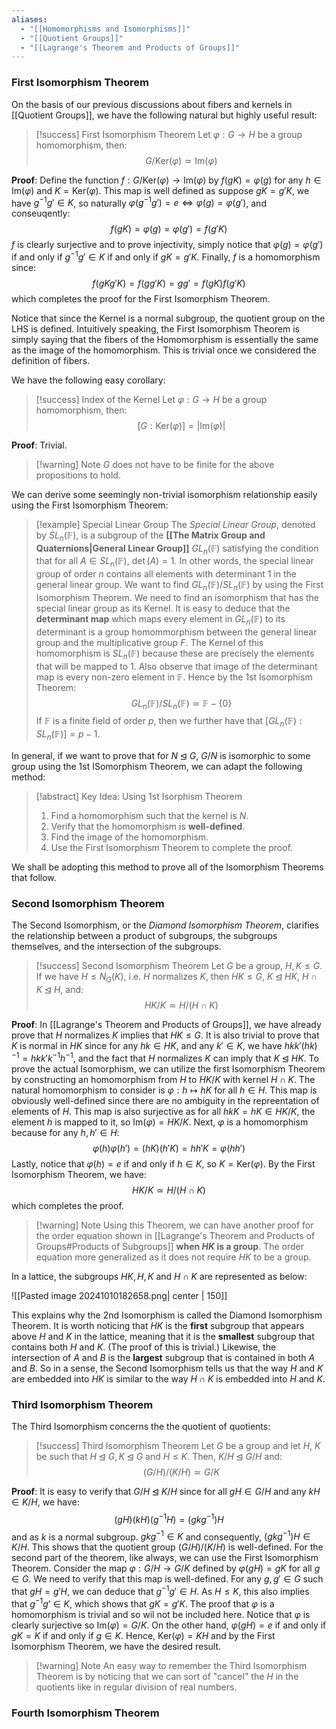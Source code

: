 ```yaml
---
aliases:
  - "[[Homomorphisms and Isomorphisms]]"
  - "[[Quotient Groups]]"
  - "[[Lagrange's Theorem and Products of Groups]]"
---
```

### First Isomorphism Theorem

On the basis of our previous discussions about fibers and kernels in [[Quotient Groups]], we have the following natural but highly useful result: 

>[!success] First Isomorphism Theorem
>Let $\varphi:  G \to H$ be a group homomorphism, then: 
>$$
>G / \text{Ker}(\varphi) \simeq \text{Im}(\varphi)
>$$

**Proof**: Define the function $f: G / \text{Ker}(\varphi) \to \text{Im}(\varphi)$ by $f(gK) = \varphi(g)$ for any $h \in \text{Im}(\varphi)$ and $K = \text{Ker}(\varphi)$. This map is well defined as suppose $gK = g'K$, we have $g^{-1}g' \in K$, so naturally $\varphi(g^{-1}g') = e \iff \varphi(g)  = \varphi(g')$, and conseuqently:
$$
f(gK) = \varphi(g) = \varphi(g') = f(g'K)
$$
$f$ is clearly surjective and to prove injectivity, simply notice that $\varphi(g) = \varphi(g')$ if and only if $g^{-1}g' \in K$ if and only if $gK = g'K$. Finally, $f$ is a homomorphism since:
$$
f(gKg'K) = f(gg'K) = gg' = f(gK)f(g'K)
$$
which completes the proof for the First Isomorphism Theorem. 

Notice that since the Kernel is a normal subgroup, the quotient group on the LHS is defined. Intuitively speaking, the First Isomorphism Theorem is simply saying that the fibers of the Homomorphism is essentially the same as the image of the homomorphism. This is trivial once we considered the definition of fibers. 

We have the following easy corollary:

>[!success] Index of the Kernel
>Let $\varphi: G \to H$ be a group homomorphism, then:
>$$
>[G : \text{Ker}(\varphi)] = |\text{Im}(\varphi)|
>$$

**Proof**: Trivial. 

>[!warning] Note
>$G$ does not have to be finite for the above propositions to hold. 

We can derive some seemingly non-trivial isomorphism relationship easily using the First Isomorphism Theorem:

>[!example] Special Linear Group
>The *Special Linear Group*, denoted by $SL_n(\mathbb{F})$, is a subgroup of the **[[The Matrix Group and Quaternions|General Linear Group]]** $GL_n(\mathbb{F})$ satisfying the condition that for all $A \in SL_n(\mathbb{F})$, $\det(A) = 1$. In other words, the special linear group of order $n$ contains all elements with determinant $1$ in the general linear group. We want to find $GL_n(\mathbb{F}) / SL_n(\mathbb{F})$ by using the First Isomorphism Theorem. We need to find an isomorphism that has the special linear group as its Kernel. It is easy to deduce that the **determinant map** which maps every element in $GL_n(\mathbb{F})$ to its determinant is a group homommorphism between the general linear group and the multiplicative group $F$. The Kernel of this homomorphism is $SL_n(\mathbb{F})$ because these are precisely the elements that will be mapped to $1$. Also observe that image of the determinant map is every non-zero element in $\mathbb{F}$. Hence by the 1st Isomorphism Theorem: 
>$$
>GL_n(\mathbb{F}) / SL_n(\mathbb{F}) \simeq \mathbb{F} - \{0\}
>$$
>If $\mathbb{F}$ is a finite field of order $p$, then we further have that $[GL_n(\mathbb{F}) : SL_n(\mathbb{F})] = p-1$. 

In general, if we want to prove that for $N \unlhd G$, $G/N$ is isomorphic to some group using the 1st ISomorphism Theorem, we can adapt the following method: 

>[!abstract] Key Idea: Using 1st Isorphism Theorem
>1. Find a homomorphism such that the kernel is $N$. 
>2. Verify that the homomorphism is **well-defined**. 
>3. Find the image of the homomorphism. 
>4. Use the First Isomorphism Theorem to complete the proof. 

We shall be adopting this method to prove all of the Isomorphism Theorems that follow. 

### Second Isomorphism Theorem

The Second Isomorphism, or the *Diamond Isomorphism Theorem*, clarifies the relationship between a product of subgroups, the subgroups themselves, and the intersection of the subgroups. 

>[!success] Second Isomorphism Theorem
>Let $G$ be a group, $H, K \leq G$. If we have $H \leq N_G(K)$, i.e. $H$ normalizes $K$, then $HK \leq G$, $K \unlhd HK$, $H \cap K \unlhd H$, and:
>$$
>HK/K \simeq H/(H \cap K)
>$$

**Proof**: In [[Lagrange's Theorem and Products of Groups]], we have already prove that $H$ normalizes $K$ implies that $HK \leq G$. It is also trivial to prove that $K$ is normal in $HK$ since for any $hk \in HK$, and any $k' \in K$, we have $hkk'(hk)^{-1} = hkk'k^{-1}h^{-1}$, and the fact that $H$ normalizes $K$ can imply that $K \unlhd HK$. To prove the actual Isomorphism, we can utilize the first Isomorphism Theorem by constructing an homomorphism from $H$ to $HK/K$ with kernel $H \cap K$. The natural homomorphism to consider is $\varphi: h \mapsto hK$ for all $h \in H$. This map is obviously well-defined since there are no ambiguity in the repreentation of elements of $H$. This map is also surjective as for all $hkK = hK \in HK/K$, the element $h$ is mapped to it, so $\text{Im} (\varphi) = HK/K$. Next, $\varphi$ is a homomorphism because for any $h, h' \in H$:
$$
\varphi(h)\varphi(h') = (hK)(h'K) = hh'K = \varphi(hh')
$$
Lastly, notice that $\varphi(h) = e$ if and only if $h \in K$, so $K = \text{Ker}(\varphi)$. By the First Isomorphism Theorem, we have:
$$
HK/K \simeq H/(H \cap K)
$$
which completes the proof. 

>[!warning] Note
>Using this Theorem, we can have another proof for the order equation shown in [[Lagrange's Theorem and Products of Groups#Products of Subgroups]] **when $HK$ is a group**. The order equation more generalized as it does not require $HK$ to be a group. 

In a lattice, the subgroups $HK, H, K$ and $H \cap K$ are represented as below: 

![[Pasted image 20241010182658.png| center | 150]]

This explains why the 2nd Isomorphism is called the Diamond Isomorphism Theorem. It is worth noticing that $HK$ is the **first** subgroup that appears above $H$ and $K$ in the lattice, meaning that it is the **smallest** subgroup that contains both $H$ and $K$. (The proof of this is trivial.) Likewise, the intersection of $A$ and $B$ is the **largest** subgroup that is contained in both $A$ and $B$. So in a sense, the Second Isomorphism tells us that the way $H$ and $K$ are embedded into $HK$ is similar to the way $H\cap K$ is embedded into $H$ and $K$.   

### Third Isomorphism Theorem

The Third Isomorphism concerns the the quotient of quotients:

>[!success] Third Isomorphism Theorem
>Let $G$ be a group and let $H$, $K$ be such that $H \unlhd G, K \unlhd G$ and $H \leq K$. Then, $K/H \unlhd G/H$ and: 
>$$
>(G/H)/(K/H) \simeq G/K
>$$

**Proof**: It is easy to verify that $G/H \unlhd K/H$ since for all $gH \in G/H$ and any $kH \in K/H$, we have:$$
(gH)(kH)(g^{-1}H) = (gkg^{-1})H
$$ and as $k$ is a normal subgroup. $gkg^{-1} \in K$ and consequently, $(gkg^{-1})H \in K/H$.  This shows that the quotient group $(G/H)/(K/H)$ is well-defined. For the second part of the theorem, like always, we can use the First Isomorphism Theorem. Consider the map $\varphi: G/H \to G/K$ defined by $\varphi(gH) = gK$ for all $g\in G$. We need to verify that this map is well-defined. For any $g, g' \in G$ such that  $gH = g'H$, we can deduce that $g^{-1}g' \in H$. As $H \leq K$, this also implies that $g^{-1}g' \in K$, which shows that $gK = g'K$. The proof that $\varphi$ is a homomorphism is trivial and so wil not be included here. Notice that $\varphi$ is clearly surjective so $\text{Im}(\varphi) = G/K$. On the other hand, $\varphi(gH) = e$ if and only if $gK = K$ if and only if $g \in K$. Hence, $\text{Ker}(\varphi) = KH$ and by the First Isomorphism Theorem, we have the desired result. 

>[!warning] Note
>An easy way to remember the Third Isomorphism Theorem is by noticing that we can sort of "cancel" the $H$ in the quotients like in regular division of real numbers. 

### Fourth Isomorphism Theorem

